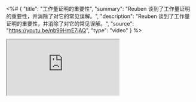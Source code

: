 <%# {
  "title": "工作量证明的重要性",
  "summary": "Reuben 谈到了工作量证明的重要性，并消除了对它的常见误解。",
  "description": "Reuben 谈到了工作量证明的重要性，并消除了对它的常见误解。",
  "source": "https://youtu.be/nb99HmE7jAQ",
  "type": "video"
} %>

<iframe src="https://video.h5.weibo.cn/1034:4708415034032172/4708416645760121"></iframe>
